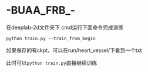# -BUAA_FRB_-

在deeplab-2d文件夹下 cmd运行下面命令完成训练

`python train.py --train_from_begin`

如果保存的有ckpt，可以在run/heart_vessel/下看到一个txt

此时可以`python train.py`直接继续训练